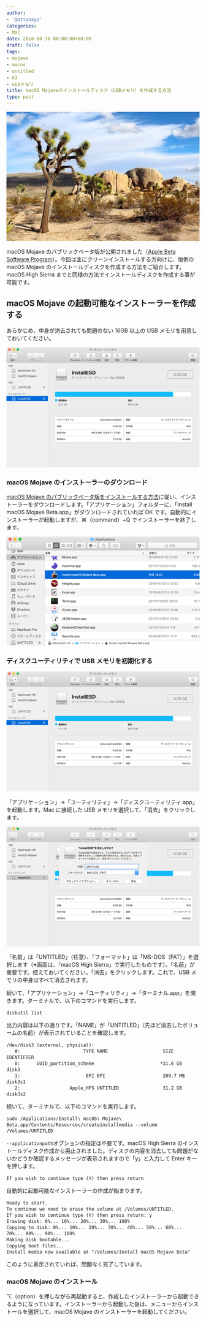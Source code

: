 ```yaml
---
author:
- '@ottanxyz'
categories:
- Mac
date: 2018-06-30 00:00:00+00:00
draft: false
tags:
- mojave
- macos
- untitled
- k3
- usbメモリ
title: macOS Mojaveのインストールディスク（USBメモリ）を作成する方法
type: post
---
```


![](180630-5b370a0971103.jpg)

macOS Mojave のパブリックベータ版が公開されました（[Apple Beta Software Program](https://beta.apple.com/sp/ja/betaprogram/welcome?locale=ja)）。今回は主にクリーンインストールする方向けに、恒例の macOS Mojave のインストールディスクを作成する方法をご紹介します。macOS High Sierra までと同様の方法でインストールディスクを作成する事が可能です。

## macOS Mojave の起動可能なインストーラーを作成する

あらかじめ、中身が消去されても問題のない 16GB 以上の USB メモリを用意しておいてください。

![](180630-5b370ae377dd8.png)

### macOS Mojave のインストーラーのダウンロード

[macOS Mojave のパブリックベータ版をインストールする方法](/posts/2018/06/macos-mojave-public-beta-6868/)に従い、インストーラーをダウンロードします。「アプリケーション」フォルダーに、「Install macOS Mojave Beta.app」がダウンロードされていれば OK です。自動的にインストーラーが起動しますが、⌘（command）+Q でインストーラーを終了します。

![](180630-5b370b1edaa85.png)

### ディスクユーティリティで USB メモリを初期化する

![](180630-5b370b538442e.png)

「アプリケーション」→「ユーティリティ」→「ディスクユーティリティ.app」を起動します。Mac に接続した USB メモリを選択して、「消去」をクリックします。

![](180630-5b370b673b0f7.png)

「名前」は「UNTITLED」（任意）、「フォーマット」は「MS-DOS（FAT）」を選択します（※画面は、「macOS High Sierra」で実行したものです）。「名前」が重要です。控えておいてください。「消去」をクリックします。これで、USB メモリの中身はすべて消去されます。

続いて、「アプリケーション」→「ユーティリティ」→「ターミナル.app」を開きます。ターミナルで、以下のコマンドを実行します。

    diskutil list

出力内容は以下の通りです。「NAME」が「UNTITLED」（先ほど消去したボリュームの名前）が表示されていることを確認します。

    /dev/disk3 (external, physical):
       #:                       TYPE NAME                    SIZE       IDENTIFIER
       0:      GUID_partition_scheme                        *31.6 GB    disk3
       1:                        EFI EFI                     209.7 MB   disk3s1
       2:                  Apple_HFS UNTITLED                31.2 GB    disk3s2

続いて、ターミナルで、以下のコマンドを実行します。

    sudo /Applications/Install\ macOS\ Mojave\ Beta.app/Contents/Resources/createinstallmedia --volume /Volumes/UNTITLED

`--applicationpath`オプションの指定は不要です。macOS High Sierra のインストールディスク作成から廃止されました。ディスクの内容を消去しても問題がないかどうか確認するメッセージが表示されますので「y」と入力して Enter キーを押します。

    If you wish to continue type (Y) then press return

自動的に起動可能なインストーラーの作成が始まります。

    Ready to start.
    To continue we need to erase the volume at /Volumes/UNTITLED.
    If you wish to continue type (Y) then press return: y
    Erasing disk: 0%... 10%... 20%... 30%... 100%
    Copying to disk: 0%... 10%... 20%... 30%... 40%... 50%... 60%... 70%... 80%... 90%... 100%
    Making disk bootable...
    Copying boot files...
    Install media now available at "/Volumes/Install macOS Mojave Beta"

このように表示されていれば、問題なく完了しています。

### macOS Mojave のインストール

⌥（option）を押しながら再起動すると、作成したインストーラーから起動できるようになっています。インストーラーから起動した後は、メニューからインストールを選択して、macOS Mojave のインストーラーを起動してください。

